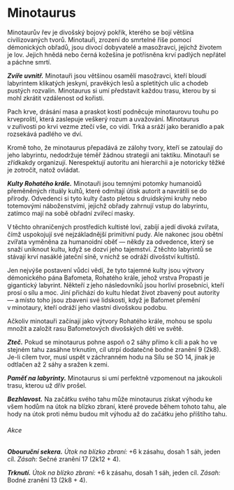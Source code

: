 # Minotaurus
  
Minotaurův řev je divošský bojový pokřik, kterého se bojí většina civilizovaných tvorů. Minotauři, zrození do smrtelné říše pomocí démonických obřadů, jsou divocí dobyvatelé a masožravci, jejichž životem je lov. Jejich hnědá nebo černá kožešina je potřísněna krví padlých nepřátel a páchne smrtí.
  
***Zvíře uvnitř.*** Minotauři jsou většinou osamělí masožravci, kteří bloudí labyrintem klikatých jeskyní, pravěkých lesů a spletitých ulic a chodeb pustých rozvalin. Minotaurus si umí představit každou trasu, kterou by si mohl zkrátit vzdálenost od kořisti.
  
Pach krve, drásání masa a praskot kostí podněcuje minotaurovu touhu po krveprolití, která zaslepuje veškerý rozum a uvažování. Minotaurus v zuřivosti po krvi vezme ztečí vše, co vidí. Trká a sráží jako beranidlo a pak rozsekává padlého ve dví.
  
Kromě toho, že minotaurus přepadává ze zálohy tvory, kteří se zatoulají do jeho labyrintu, nedodržuje téměř žádnou strategii ani taktiku. Minotauři se zřídkakdy organizují. Nerespektují autoritu ani hierarchii a je notoricky těžké je zotročit, natož ovládat.
  
***Kulty Rohatého krále.*** Minotauři jsou temnými potomky humanoidů přeměněných rituály kultů, které odmítají útisk autorit a navrátili se do přírody. Odvedenci si tyto kulty často pletou s druidskými kruhy nebo totemovými náboženstvími, jejichž obřady zahrnují vstup do labyrintu, zatímco mají na sobě obřadní zvířecí masky.
  
V těchto ohraničených prostředích kultisté loví, zabíjí a jedí divoká zvířata, čímž uspokojují své nejzákladnější primitivní pudy. Ale nakonec jsou obětní zvířata vyměněna za humanoidní oběť — někdy za odvedence, který se snaží uniknout kultu, když se dozví jeho tajemství. Z těchto labyrintů se stávají krví nasáklé jateční síně, v nichž se odráží divošství kultistů.
  
Jen nejvýše postavení vůdci vědí, že tyto tajemné kulty jsou výtvory démonického pána Bafometa, Rohatého krále, jehož vrstva Propasti je gigantický labyrint. Někteří z jeho následovníků jsou horliví prosebníci, kteří prosí o sílu a moc. Jiní přichází do kultu hledat život zbavený pout autority — a místo toho jsou zbaveni své lidskosti, když je Bafomet přemění v minotaury, kteří odráží jeho vlastní divošskou podobu.
  
Ačkoliv minotauři začínají jako výtvory Rohatého krále, mohou se spolu množit a založit rasu Bafometových divošských dětí ve světě.

<Monster 
    title="Minotaurus"
    subtitle="Velká obluda, chaotické zlo"
    armor-class="14 (přirozená zbroj)"
    hit-points="76 (9k10 + 27)"
    speed="8 sáhů"
    str="18 (+4)"
    dex="11 (+0)"
    con="16 (+3)"
    int="6 (-2)"
    wis="16 (+3)"
    cha="9 (-1)"
    saving-throws=""
    skills="Vnímání +7"
    damage-vulnerabilities=""
    damage-resistances=""
    damage-immunities=""
    condition-immunities=""
    senses="vidění ve tmě 12 sáhů, pasivní Vnímání 17"
    languages="démonština"
    challenge="3 (700 ZK)"
    >

***Zteč.*** Pokud se minotaurus pohne aspoň o 2 sáhy přímo k cíli a pak ho ve stejném tahu zasáhne trknutím, cíl utrpí dodatečné bodné zranění 9 (2k8). Je-li cílem tvor, musí uspět v záchranném hodu na Sílu se SO 14, jinak je odtlačen až 2 sáhy a sražen k zemi.
  
***Paměť na labyrinty.*** Minotaurus si umí perfektně vzpomenout na jakoukoli trasu, kterou už dřív prošel.
  
***Bezhlavost.*** Na začátku svého tahu může minotaurus získat výhodu ke všem hodům na útok na blízko zbraní, které provede během tohoto tahu, ale hody na útok proti němu budou mít výhodu až do začátku jeho příštího tahu.
  
###### Akce
  
***Obouruční sekera.*** *Útok na blízko zbraní:* +6 k zásahu, dosah 1 sáh, jeden cíl. *Zásah:* Sečné zranění 17 (2k12 + 4).
  
***Trknutí.*** *Útok na blízko zbraní:* +6 k zásahu, dosah 1 sáh, jeden cíl. *Zásah:* Bodné zranění 13 (2k8 + 4).

</Monster>
